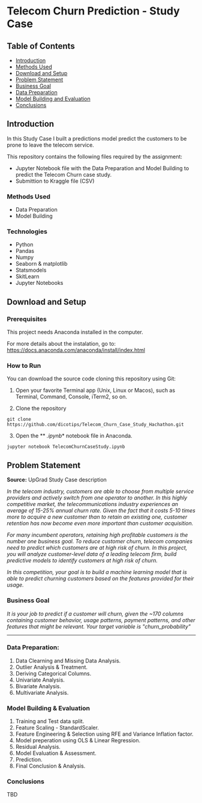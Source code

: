 # Telecom Churn Prediction - Study Case

## Table of Contents

* [Introduction](#Introduction)
* [Methods Used](#Method-Used)
* [Download and Setup](#Download-and-Setup)
* [Problem Statement](#Problem-Statement)
* [Business Goal](#Business-Goal)
* [Data Preparation](#Data-Preparation)
* [Model Building and Evaluation](#Model-Building-and-Evaluation)
* [Conclusions](#Conclusions)

## Introduction 

In this Study Case I built a predictions model predict the customers to be prone to leave the telecom service.

This repository contains the following files required by the assignment:

* Jupyter Notebook file with the Data Preparation and Model Building to predict the Telecom Churn case study.
* Submittion to Kraggle file (CSV)

### Methods Used
* Data Preparation
* Model Building

### Technologies
* Python
* Pandas
* Numpy
* Seaborn & matplotlib
* Statsmodels
* SkitLearn
* Jupyter Notebooks

## Download and Setup
### Prerequisites

This project needs Anaconda installed in the computer.

For more details about the instalation, go to:  https://docs.anaconda.com/anaconda/install/index.html
### How to Run

You can download the source code cloning this repository using Git:

1. Open your favorite Terminal app (Unix, Linux or Macos), such as Terminal, Command, Console, iTerm2, so on.

2. Clone the repository

```
git clone https://github.com/dicotips/Telecom_Churn_Case_Study_Hachathon.git
```

3. Open the ** *.ipynb** notebook file in Anaconda.

```
jupyter notebook TelecomChurnCaseStudy.ipynb
```

## Problem Statement

**Source:** UpGrad Study Case description

*In the telecom industry, customers are able to choose from multiple service providers and actively switch from one operator to another. In this highly competitive market, the telecommunications industry experiences an average of 15-25% annual churn rate. Given the fact that it costs 5-10 times more to acquire a new customer than to retain an existing one, customer retention has now become even more important than customer acquisition.*

*For many incumbent operators, retaining high profitable customers is the number one business goal. To reduce customer churn, telecom companies need to predict which customers are at high risk of churn. In this project, you will analyze customer-level data of a leading telecom firm, build predictive models to identify customers at high risk of churn.*

*In this competition, your goal is to build a machine learning model that is able to predict churning customers based on the features provided for their usage.*

### Business Goal

*It is your job to predict if a customer will churn, given the ~170 columns containing customer behavior, usage patterns, payment patterns, and other features that might be relevant. Your target variable is "churn_probability"*

---

### Data Preparation:

1. Data Clearning and Missing Data Analysis.
2. Outlier Analysis & Treatment.
3. Deriving Categorical Columns.
4. Univariate Analysis.
5. Bivariate Analysis.
6. Multivariate Analysis.

### Model Building & Evaluation

1. Training and Test data split.
2. Feature Scaling - StandardScaler.
3. Feature Engineering & Selection using RFE and Variance Inflation factor.
4. Model preperation using OLS & Linear Regression.
5. Residual Analysis.
6. Model Evaluation & Assessment.
7. Prediction.
8. Final Conclusion & Analysis.

### Conclusions

TBD